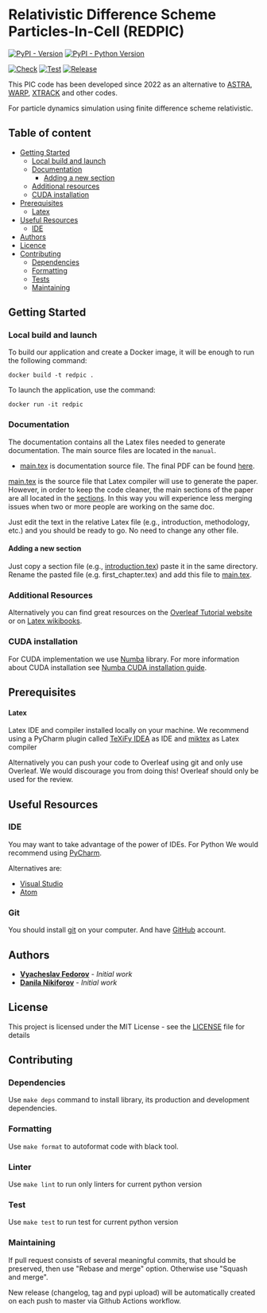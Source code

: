 # Relativistic Difference Scheme Particles-In-Cell (REDPIC)

[![PyPI - Version](https://img.shields.io/pypi/v/redpic?color=blue)](https://pypi.org/project/redpic/)
[![PyPI - Python Version](https://img.shields.io/pypi/pyversions/redpic?color=blue)](https://pypi.org/project/redpic/)

[![Check](https://github.com/fuodorov/redpic/actions/workflows/check.yml/badge.svg)](https://github.com/fuodorov/redpic/actions/workflows/check.yml)
[![Test](https://github.com/fuodorov/redpic/actions/workflows/test.yml/badge.svg)](https://github.com/fuodorov/redpic/actions/workflows/test.yml)
[![Release](https://github.com/fuodorov/redpic/actions/workflows/release.yml/badge.svg)](https://github.com/fuodorov/redpic/actions/workflows/release.yml)

This PIC code has been developed since 2022 as an alternative to 
[ASTRA](https://www.desy.de/~mpyflo/), 
[WARP](https://bitbucket.org/berkeleylab/warp/), 
[XTRACK](https://xsuite.readthedocs.io/en/latest/) 
and other codes. 

For particle dynamics simulation using finite difference scheme relativistic.

## Table of content 

-   [Getting Started](#getting-started)
    -   [Local build and launch](#local-build-and-launch)
    -   [Documentation](#documentation)
        -   [Adding a new section](#adding-a-new-section)
    -   [Additional resources](#additional-resources)
    -   [CUDA installation](#cuda-installation)
-   [Prerequisites](#prerequisites)
    -   [Latex](#latex)
-   [Useful Resources](#useful-resources)
    -   [IDE](#ide)
-   [Authors](#authors)
-   [Licence](#license)
-   [Contributing](#contributing)
    -   [Dependencies](#dependencies)
    -   [Formatting](#formatting)
    -   [Tests](#tests)
    -   [Maintaining](#maintaining)

## Getting Started

### Local build and launch

To build our application and create a Docker image, it will be enough to run the following command:

`docker build -t redpic .`

To launch the application, use the command:

`docker run -it redpic`

### Documentation

The documentation contains all the Latex files needed to generate documentation. 
The main source files are located in the `manual`.

* [main.tex](/manual/main.tex) is documentation source file. 
The final PDF can be found [here](https://github.com/fuodorov/redpic/releases/latest).

[main.tex](/manual/main.tex) is the source file that Latex compiler will use to generate the paper. 
However, in order to keep the code cleaner, the main sections of the paper are all located in the [sections](/manual/sections). 
In this way you will experience less merging issues when two or more people are working on the same doc.

Just edit the text in the relative Latex file (e.g., introduction, methodology, etc.) and you should be ready to go. 
No need to change any other file.

#### Adding a new section

Just copy a section file (e.g., [introduction.tex](/manual/sections/introduction.tex)) paste it in the same directory. 
Rename the pasted file (e.g. first_chapter.tex) and add this file to [main.tex](/manual/main.tex).

### Additional Resources

Alternatively you can find great resources on the 
[Overleaf Tutorial website](https://www.overleaf.com/learn/latex/Tutorials) or on 
[Latex wikibooks](https://en.wikibooks.org/wiki/LaTeX).

### CUDA installation

For CUDA implementation we use [Numba](https://numba.pydata.org) library.
For more information about CUDA installation see [Numba CUDA installation guide](https://numba.pydata.org/numba-doc/dev/cuda/overview.html#installing-cuda).

## Prerequisites

#### Latex

Latex IDE and compiler installed locally on your machine. 
We recommend using a PyCharm plugin called [TeXiFy IDEA](https://plugins.jetbrains.com/plugin/9473-texify-idea) as IDE and 
[miktex](https://miktex.org) as Latex compiler  

Alternatively you can push your code to Overleaf using git and only use Overleaf. 
We would discourage you from doing this! Overleaf should only be used for the review.

## Useful Resources

### IDE

You may want to take advantage of the power of IDEs. 
For Python We would recommend using [PyCharm](https://www.jetbrains.com/pycharm/). 

Alternatives are:

* [Visual Studio](https://code.visualstudio.com)
* [Atom](https://atom.io/)

### Git

You should install [git](https://git-scm.com) on your computer. And have [GitHub](https://github.com) account.

## Authors

* **[Vyacheslav Fedorov](https://github.com/fuodorov)** - *Initial work*
* **[Danila Nikiforov](https://github.com/Danila-Nikiforov)** - *Initial work*

## License

This project is licensed under the MIT License - see the [LICENSE](LICENSE) file for details

## Contributing

### Dependencies
Use `make deps` command to install library, its production and development dependencies.

### Formatting
Use `make format` to autoformat code with black tool. 

### Linter
Use `make lint` to run only linters for current python version

### Test
Use `make test` to run test for current python version

### Maintaining
If pull request consists of several meaningful commits, that should be preserved, 
then use "Rebase and merge" option. Otherwise use "Squash and merge". 

New release (changelog, tag and pypi upload) will be automatically created 
on each push to master via Github Actions workflow.

